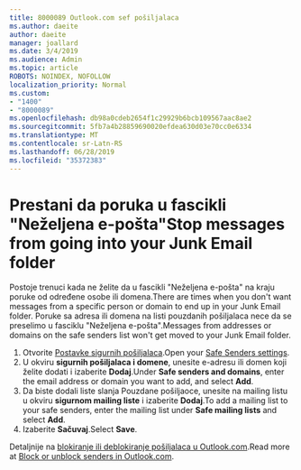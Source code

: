 ```yaml
---
title: 8000089 Outlook.com sef pošiljalaca
ms.author: daeite
author: daeite
manager: joallard
ms.date: 3/4/2019
ms.audience: Admin
ms.topic: article
ROBOTS: NOINDEX, NOFOLLOW
localization_priority: Normal
ms.custom:
- "1400"
- "8000089"
ms.openlocfilehash: db98a0cdeb2654f1c29929b6bcb109567aac8ae2
ms.sourcegitcommit: 5fb7a4b28859690020efdea630d03e70cc0e6334
ms.translationtype: MT
ms.contentlocale: sr-Latn-RS
ms.lasthandoff: 06/28/2019
ms.locfileid: "35372383"
---
```

# <a name="stop-messages-from-going-into-your-junk-email-folder"></a><span data-ttu-id="36cad-102">Prestani da poruka u fascikli "Neželjena e-pošta"</span><span class="sxs-lookup"><span data-stu-id="36cad-102">Stop messages from going into your Junk Email folder</span></span>

<span data-ttu-id="36cad-103">Postoje trenuci kada ne želite da u fascikli "Neželjena e-pošta" na kraju poruke od određene osobe ili domena.</span><span class="sxs-lookup"><span data-stu-id="36cad-103">There are times when you don't want messages from a specific person or domain to end up in your Junk Email folder.</span></span> <span data-ttu-id="36cad-104">Poruke sa adresa ili domena na listi pouzdanih pošiljalaca nece da se preselimo u fasciklu "Neželjena e-pošta".</span><span class="sxs-lookup"><span data-stu-id="36cad-104">Messages from addresses or domains on the safe senders list won't get moved to your Junk Email folder.</span></span>

1. <span data-ttu-id="36cad-105">Otvorite [Postavke sigurnih pošiljalaca](https://go.microsoft.com/fwlink/?linkid=2035804).</span><span class="sxs-lookup"><span data-stu-id="36cad-105">Open your [Safe Senders settings](https://go.microsoft.com/fwlink/?linkid=2035804).</span></span>
2. <span data-ttu-id="36cad-106">U okviru **sigurnih pošiljalaca i domene**, unesite e-adresu ili domen koji želite dodati i izaberite **Dodaj**.</span><span class="sxs-lookup"><span data-stu-id="36cad-106">Under **Safe senders and domains**, enter the email address or domain you want to add, and select **Add**.</span></span>
3. <span data-ttu-id="36cad-107">Da biste dodali liste slanja Pouzdane pošiljaoce, unesite na mailing listu u okviru **sigurnom mailing liste** i izaberite **Dodaj**.</span><span class="sxs-lookup"><span data-stu-id="36cad-107">To add a mailing list to your safe senders, enter the mailing list under **Safe mailing lists** and select **Add**.</span></span>
4. <span data-ttu-id="36cad-108">Izaberite **Sačuvaj**.</span><span class="sxs-lookup"><span data-stu-id="36cad-108">Select **Save**.</span></span>

<span data-ttu-id="36cad-109">Detaljnije na [blokiranje ili deblokiranje pošiljalaca u Outlook.com](https://support.office.com/article/afba1c94-77bb-4f50-8b85-057cf52f4d5e).</span><span class="sxs-lookup"><span data-stu-id="36cad-109">Read more at [Block or unblock senders in Outlook.com](https://support.office.com/article/afba1c94-77bb-4f50-8b85-057cf52f4d5e).</span></span>